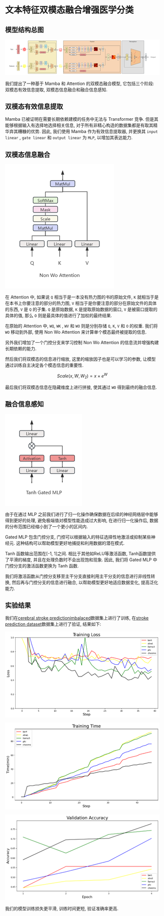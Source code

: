 # 文本特征双模态融合增强医学分类

## 模型结构总图

![modeling](./assets/Modeling_cross.png)

我们提出了一种基于 Mamba 和 Attention 的双模态融合模型, 它包括三个阶段: 双模态有效信息提取, 双模态信息融合和融合信息感知.


## 双模态有效信息提取

Mamba 已被证明在需要长期依赖建模的任务中无法与 Transformer 竞争. 但是其能够根据输入有选择地选择相关信息, 对于所有非精心构造的数据集都是有取其精华弃其糟糠的优势. 因此, 我们使用 Mamba 作为有效信息提取器, 并更换其 `input linear` , `gate linear` 和 `output linear` 为 `MLP`, 以增加其表达能力.

## 双模态信息融合

![non_wo_attention](./assets/Non_Wo_Attention.png)

在 Attention 中, 如果说 `Q` 相当于是一本没有热力图的书的原始文件, `K` 就相当于是在本书上你要注意的部分的热力图, `V` 相当于是你要注意的部分在原始文件的具体的东西, `V` 是 `Q` 的子集. `Q` 是原始数据, `K` 是提取原始数据的窗口, `V` 是被窗口提取的具体的值, 那么 `O` 则是最具体的值进行了加权的最终结果.

在原始的 Attention 中, `WQ`, `WK` , `WV` 和 `WO` 则是分别存储 `Q`, `K`, `V` 和 `O` 的权重. 我们将 `WO` 移动到外部, 使用 Non Wo Attention 来计算单个模态最终被提取的信息.

另外我们增加了一个门控分支来学习控制 Non Wo Attention 的信息流并增强构建长期依赖的能力.

然后我们将双模态的信息进行缩放, 这里的缩放因子也是可以学习的参数, 让模型通过训练自主决定各个模态信息的重要性.

$$
Scale(x, W, W_2) = x \times e^{W}
$$

最后我们将双模态信息在隐藏维度上进行拼接, 使其通过 `WO` 得到最终的融合信息.

## 融合信息感知

![tanh_gated_mlp](./assets/Tanh_Gated_MLP.png)

由于在通过 MLP 之前我们进行了归一化操作确保数据在后续的神经网络层中能够得到更好的处理, 避免极端值对模型性能造成过大影响, 在进行归一化操作后, 数据的分布范围已经缩小到了一个更小的区间内.

Gated MLP 包含门控分支, 门控可以根据输入的特征选择性地激活或抑制某些神经元. 这种结构可以帮助模型更好地捕捉和利用数据的潜在模式.

Tanh 函数输出范围在[-1, 1]之间. 相比于其他如ReLU等激活函数, Tanh函数提供了平滑的梯度, 并且在处理负数时不会出现饱和现象. 因此, 我们将 Gated MLP 中门控分支的激活函数更换为 Tanh 函数.

我们将激活函数从门控分支移至主干分支直接利用主干分支的信息进行非线性转换, 然后再与门控分支的信息进行融合, 以帮助模型更好地适应数据变化, 提高泛化能力.

## 实验结果

我们在[cerebral stroke predictionimbalaced](https://www.kaggle.com/datasets/shashwatwork/cerebral-stroke-predictionimbalaced-dataset)数据集上进行了训练, 在[stroke prediction dataset](https://www.kaggle.com/datasets/fedesoriano/stroke-prediction-dataset)数据集上进行了验证, 结果如下:

![training_loss](./assets/training_loss.png)

![training_time](./assets/training_time.png)

![validation_accuracy](./assets/validation_accuracy.png)

我们的模型训练损失更平滑, 训练时间更短, 验证准确率更高.

